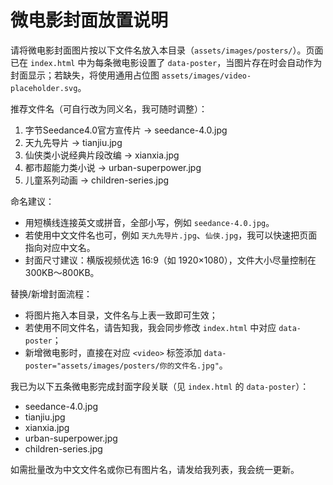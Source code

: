 # 微电影封面放置说明

请将微电影封面图片按以下文件名放入本目录（`assets/images/posters/`）。页面已在 `index.html` 中为每条微电影设置了 `data-poster`，当图片存在时会自动作为封面显示；若缺失，将使用通用占位图 `assets/images/video-placeholder.svg`。

推荐文件名（可自行改为同义名，我可随时调整）：

1. 字节Seedance4.0官方宣传片 → seedance-4.0.jpg
2. 天九先导片 → tianjiu.jpg
3. 仙侠类小说经典片段改编 → xianxia.jpg
4. 都市超能力类小说 → urban-superpower.jpg
5. 儿童系列动画 → children-series.jpg

命名建议：
- 用短横线连接英文或拼音，全部小写，例如 `seedance-4.0.jpg`。
- 若使用中文文件名也可，例如 `天九先导片.jpg`、`仙侠.jpg`，我可以快速把页面指向对应中文名。
- 封面尺寸建议：横版视频优选 16:9（如 1920×1080），文件大小尽量控制在 300KB～800KB。

替换/新增封面流程：
- 将图片拖入本目录，文件名与上表一致即可生效；
- 若使用不同文件名，请告知我，我会同步修改 `index.html` 中对应 `data-poster`；
- 新增微电影时，直接在对应 `<video>` 标签添加 `data-poster="assets/images/posters/你的文件名.jpg"`。

我已为以下五条微电影完成封面字段关联（见 `index.html` 的 `data-poster`）：
- seedance-4.0.jpg
- tianjiu.jpg
- xianxia.jpg
- urban-superpower.jpg
- children-series.jpg

如需批量改为中文文件名或你已有图片名，请发给我列表，我会统一更新。